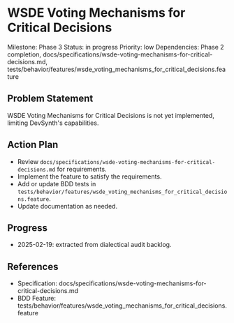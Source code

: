 # WSDE Voting Mechanisms for Critical Decisions
Milestone: Phase 3
Status: in progress
Priority: low
Dependencies: Phase 2 completion, docs/specifications/wsde-voting-mechanisms-for-critical-decisions.md, tests/behavior/features/wsde_voting_mechanisms_for_critical_decisions.feature

## Problem Statement
WSDE Voting Mechanisms for Critical Decisions is not yet implemented, limiting DevSynth's capabilities.


## Action Plan
- Review `docs/specifications/wsde-voting-mechanisms-for-critical-decisions.md` for requirements.
- Implement the feature to satisfy the requirements.
- Add or update BDD tests in `tests/behavior/features/wsde_voting_mechanisms_for_critical_decisions.feature`.
- Update documentation as needed.

## Progress
- 2025-02-19: extracted from dialectical audit backlog.

## References
- Specification: docs/specifications/wsde-voting-mechanisms-for-critical-decisions.md
- BDD Feature: tests/behavior/features/wsde_voting_mechanisms_for_critical_decisions.feature
